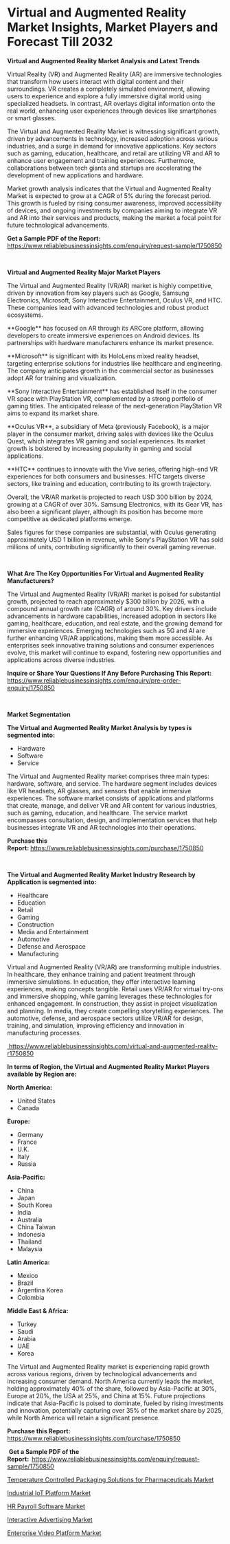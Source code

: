 <p><h1>Virtual and Augmented Reality Market Insights, Market Players and Forecast Till 2032</h1></p><p><strong>Virtual and Augmented Reality Market Analysis and Latest Trends</strong></p>
<p><p>Virtual Reality (VR) and Augmented Reality (AR) are immersive technologies that transform how users interact with digital content and their surroundings. VR creates a completely simulated environment, allowing users to experience and explore a fully immersive digital world using specialized headsets. In contrast, AR overlays digital information onto the real world, enhancing user experiences through devices like smartphones or smart glasses.</p><p>The Virtual and Augmented Reality Market is witnessing significant growth, driven by advancements in technology, increased adoption across various industries, and a surge in demand for innovative applications. Key sectors such as gaming, education, healthcare, and retail are utilizing VR and AR to enhance user engagement and training experiences. Furthermore, collaborations between tech giants and startups are accelerating the development of new applications and hardware.</p><p>Market growth analysis indicates that the Virtual and Augmented Reality Market is expected to grow at a CAGR of 5% during the forecast period. This growth is fueled by rising consumer awareness, improved accessibility of devices, and ongoing investments by companies aiming to integrate VR and AR into their services and products, making the market a focal point for future technological advancements.</p></p>
<p><strong>Get a Sample PDF of the Report:&nbsp;</strong> <a href="https://www.reliablebusinessinsights.com/enquiry/request-sample/1750850?utm_campaign=96&utm_medium=2&utm_source=Github&utm_content=ia&utm_term=09032025&utm_id=virtual-and-augmented-reality">https://www.reliablebusinessinsights.com/enquiry/request-sample/1750850</a></p>
<p>&nbsp;</p>
<p><strong>Virtual and Augmented Reality Major Market Players</strong></p>
<p><p>The Virtual and Augmented Reality (VR/AR) market is highly competitive, driven by innovation from key players such as Google, Samsung Electronics, Microsoft, Sony Interactive Entertainment, Oculus VR, and HTC. These companies lead with advanced technologies and robust product ecosystems.</p><p>**Google** has focused on AR through its ARCore platform, allowing developers to create immersive experiences on Android devices. Its partnerships with hardware manufacturers enhance its market presence. </p><p>**Microsoft** is significant with its HoloLens mixed reality headset, targeting enterprise solutions for industries like healthcare and engineering. The company anticipates growth in the commercial sector as businesses adopt AR for training and visualization.</p><p>**Sony Interactive Entertainment** has established itself in the consumer VR space with PlayStation VR, complemented by a strong portfolio of gaming titles. The anticipated release of the next-generation PlayStation VR aims to expand its market share.</p><p>**Oculus VR**, a subsidiary of Meta (previously Facebook), is a major player in the consumer market, driving sales with devices like the Oculus Quest, which integrates VR gaming and social experiences. Its market growth is bolstered by increasing popularity in gaming and social applications.</p><p>**HTC** continues to innovate with the Vive series, offering high-end VR experiences for both consumers and businesses. HTC targets diverse sectors, like training and education, contributing to its growth trajectory.</p><p>Overall, the VR/AR market is projected to reach USD 300 billion by 2024, growing at a CAGR of over 30%. Samsung Electronics, with its Gear VR, has also been a significant player, although its position has become more competitive as dedicated platforms emerge.</p><p>Sales figures for these companies are substantial, with Oculus generating approximately USD 1 billion in revenue, while Sony's PlayStation VR has sold millions of units, contributing significantly to their overall gaming revenue.</p></p>
<p>&nbsp;</p>
<p><strong>What Are The Key Opportunities For Virtual and Augmented Reality Manufacturers?</strong></p>
<p><p>The Virtual and Augmented Reality (VR/AR) market is poised for substantial growth, projected to reach approximately $300 billion by 2026, with a compound annual growth rate (CAGR) of around 30%. Key drivers include advancements in hardware capabilities, increased adoption in sectors like gaming, healthcare, education, and real estate, and the growing demand for immersive experiences. Emerging technologies such as 5G and AI are further enhancing VR/AR applications, making them more accessible. As enterprises seek innovative training solutions and consumer experiences evolve, this market will continue to expand, fostering new opportunities and applications across diverse industries.</p></p>
<p><strong>Inquire or Share Your Questions If Any Before Purchasing This Report:</strong> <a href="https://www.reliablebusinessinsights.com/enquiry/pre-order-enquiry/1750850?utm_campaign=96&utm_medium=2&utm_source=Github&utm_content=ia&utm_term=09032025&utm_id=virtual-and-augmented-reality">https://www.reliablebusinessinsights.com/enquiry/pre-order-enquiry/1750850</a></p>
<p>&nbsp;</p>
<p><strong>Market Segmentation</strong></p>
<p><strong>The Virtual and Augmented Reality Market Analysis by types is segmented into:</strong></p>
<p><ul><li>Hardware</li><li>Software</li><li>Service</li></ul></p>
<p><p>The Virtual and Augmented Reality market comprises three main types: hardware, software, and service. The hardware segment includes devices like VR headsets, AR glasses, and sensors that enable immersive experiences. The software market consists of applications and platforms that create, manage, and deliver VR and AR content for various industries, such as gaming, education, and healthcare. The service market encompasses consultation, design, and implementation services that help businesses integrate VR and AR technologies into their operations.</p></p>
<p><strong>Purchase this Report:&nbsp;</strong><a href="https://www.reliablebusinessinsights.com/purchase/1750850?utm_campaign=96&utm_medium=2&utm_source=Github&utm_content=ia&utm_term=09032025&utm_id=virtual-and-augmented-reality">https://www.reliablebusinessinsights.com/purchase/1750850</a></p>
<p>&nbsp;</p>
<p><strong>The Virtual and Augmented Reality Market Industry Research by Application is segmented into:</strong></p>
<p><ul><li>Healthcare</li><li>Education</li><li>Retail</li><li>Gaming</li><li>Construction</li><li>Media and Entertainment</li><li>Automotive</li><li>Defense and Aerospace</li><li>Manufacturing</li></ul></p>
<p><p>Virtual and Augmented Reality (VR/AR) are transforming multiple industries. In healthcare, they enhance training and patient treatment through immersive simulations. In education, they offer interactive learning experiences, making concepts tangible. Retail uses VR/AR for virtual try-ons and immersive shopping, while gaming leverages these technologies for enhanced engagement. In construction, they assist in project visualization and planning. In media, they create compelling storytelling experiences. The automotive, defense, and aerospace sectors utilize VR/AR for design, training, and simulation, improving efficiency and innovation in manufacturing processes.</p></p>
<p><a href="https://www.reliablebusinessinsights.com/virtual-and-augmented-reality-r1750850?utm_campaign=96&utm_medium=2&utm_source=Github&utm_content=ia&utm_term=09032025&utm_id=virtual-and-augmented-reality">&nbsp;https://www.reliablebusinessinsights.com/virtual-and-augmented-reality-r1750850</a></p>
<p><strong>In terms of Region, the Virtual and Augmented Reality Market Players available by Region are:</strong></p>
<p>
    <p> <strong> North America: </strong>
        <ul>
            <li>United States</li>
            <li>Canada</li>
        </ul>
        </p> 
    <p> <strong> Europe: </strong>
        <ul>
            <li>Germany</li>
            <li>France</li>
            <li>U.K.</li>
            <li>Italy</li>
            <li>Russia</li>
        </ul>
        </p> 
    <p> <strong> Asia-Pacific: </strong>
        <ul>
            <li>China</li>
            <li>Japan</li>
            <li>South Korea</li>
            <li>India</li>
            <li>Australia</li>
            <li>China Taiwan</li>
            <li>Indonesia</li>
            <li>Thailand</li>
            <li>Malaysia</li>
        </ul>
        </p> 
    <p> <strong> Latin America: </strong>
        <ul>
            <li>Mexico</li>
            <li>Brazil</li>
            <li>Argentina Korea</li>
            <li>Colombia</li>
        </ul>
        </p> 
    <p> <strong> Middle East & Africa: </strong>
        <ul>
            <li>Turkey</li>
            <li>Saudi</li>
            <li>Arabia</li>
            <li>UAE</li>
            <li>Korea</li>
        </ul>
    </p>
    </p>
<p><p>The Virtual and Augmented Reality market is experiencing rapid growth across various regions, driven by technological advancements and increasing consumer demand. North America currently leads the market, holding approximately 40% of the share, followed by Asia-Pacific at 30%, Europe at 20%, the USA at 25%, and China at 15%. Future projections indicate that Asia-Pacific is poised to dominate, fueled by rising investments and innovation, potentially capturing over 35% of the market share by 2025, while North America will retain a significant presence.</p></p>
<p><strong>Purchase this Report: </strong><a href="https://www.reliablebusinessinsights.com/purchase/1750850?utm_campaign=96&utm_medium=2&utm_source=Github&utm_content=ia&utm_term=09032025&utm_id=virtual-and-augmented-reality">https://www.reliablebusinessinsights.com/purchase/1750850</a></p>
<p>&nbsp;<strong>Get a Sample PDF of the Report:&nbsp;&nbsp;</strong><a href="https://www.reliablebusinessinsights.com/enquiry/request-sample/1750850?utm_campaign=96&utm_medium=2&utm_source=Github&utm_content=ia&utm_term=09032025&utm_id=virtual-and-augmented-reality">https://www.reliablebusinessinsights.com/enquiry/request-sample/1750850</a></p>
<p><strong></strong></p>
<p><p><a href="https://github.com/avirsuckra/Market-Research-Report-List-1/blob/main/temperature-controlled-packaging-solutions-for-pharmaceuticals-market.md?utm_campaign=96&utm_medium=2&utm_source=Github&utm_content=ia&utm_term=09032025&utm_id=virtual-and-augmented-reality">Temperature Controlled Packaging Solutions for Pharmaceuticals Market</a></p><p><a href="https://github.com/kimomeifbnu26/Market-Research-Report-List-1/blob/main/industrial-iot-platform-market.md?utm_campaign=96&utm_medium=2&utm_source=Github&utm_content=ia&utm_term=09032025&utm_id=virtual-and-augmented-reality">Industrial IoT Platform Market</a></p><p><a href="https://github.com/nicoytabiz7/Market-Research-Report-List-1/blob/main/hr-payroll-software-market.md?utm_campaign=96&utm_medium=2&utm_source=Github&utm_content=ia&utm_term=09032025&utm_id=virtual-and-augmented-reality">HR Payroll Software Market</a></p><p><a href="https://github.com/forttgoddym7/Market-Research-Report-List-1/blob/main/interactive-advertising-market.md?utm_campaign=96&utm_medium=2&utm_source=Github&utm_content=ia&utm_term=09032025&utm_id=virtual-and-augmented-reality">Interactive Advertising Market</a></p><p><a href="https://github.com/daddskokenk4/Market-Research-Report-List-1/blob/main/enterprise-video-platform-market.md?utm_campaign=96&utm_medium=2&utm_source=Github&utm_content=ia&utm_term=09032025&utm_id=virtual-and-augmented-reality">Enterprise Video Platform Market</a></p></p>